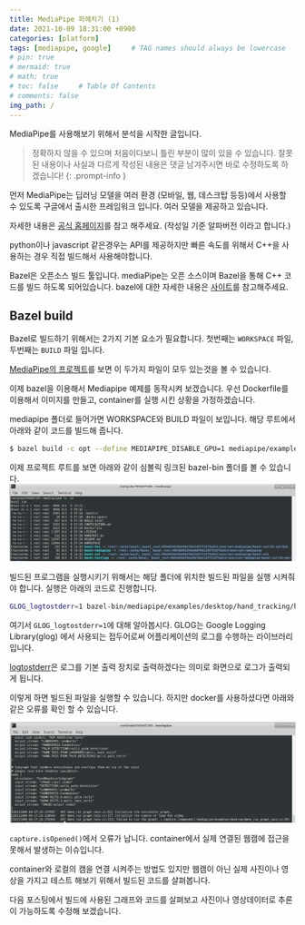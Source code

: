 ```yaml
---
title: MediaPipe 파헤치기 (1)
date: 2021-10-09 18:31:00 +0900
categories: [platform]
tags: [mediapipe, google]     # TAG names should always be lowercase
# pin: true
# mermaid: true
# math: true
# toc: false     # Table Of Contents
# comments: false 
img_path: /
---
```


MediaPipe를 사용해보기 위해서 분석을 시작한 글입니다.

> 정확하지 않을 수 있으며 처음이다보니 틀린 부분이 많이 있을 수 있습니다.
잘못된 내용이나 사실과 다르게 작성된 내용은 댓글 남겨주시면 바로 수정하도록 하겠습니다!
{: .prompt-info }

먼저 MediaPipe는 딥러닝 모델을 여러 환경 (모바일, 웹, 데스크탑 등등)에서 사용할 수 있도록 구글에서 출시한 프레임워크 입니다.
여러 모델을 제공하고 있습니다.


자세한 내용은 [공식 홈페이지](https://google.github.io/mediapipe/)를 참고 해주세요. (작성일 기준 알파버전 이라고 합니다.)


python이나 javascript 같은경우는 API를 제공하지만 빠른 속도를 위해서 C++을 사용하는 경우 직접 빌드해서 사용해야합니다.


Bazel은 오픈소스 빌드 툴입니다. mediaPipe는 오픈 소스이며 Bazel을 통해 C++ 코드를 빌드 하도록 되어있습니다.
bazel에 대한 자세한 내용은 [사이트](https://docs.bazel.build/versions/main/bazel-overview.html)를 참고해주세요.


## Bazel build

Bazel로 빌드하기 위해서는 2가지 기본 요소가 필요합니다.
첫번째는 `WORKSPACE` 파일, 두번째는 `BUILD` 파일 입니다.

[MediaPipe의 프로젝트](https://github.com/google/mediapipe)를 보면 이 두가지 파일이 모두 있는것을 볼 수 있습니다.


이제 bazel을 이용해서 Mediapipe 예제를 동작시켜 보겠습니다.
우선 Dockerfile를 이용해서 이미지를 만들고, container를 실행 시킨 상황을 가정하겠습니다.


mediapipe 폴더로 들어가면 WORKSPACE와 BUILD 파일이 보입니다.
해당 루트에서 아래와 같이 코드를 빌드해 줍니다.

~~~bash
$ bazel build -c opt --define MEDIAPIPE_DISABLE_GPU=1 mediapipe/examples/desktop/hand_tracking:hand_tracking_cpu
~~~

이제 프로젝트 루트를 보면 아래와 같이 심볼릭 링크된 bazel-bin 폴더를 볼 수 있습니다.   
![Alt text](assets/img/posts/bazel-.png)


빌드된 프로그램을 실행시키기 위해서는 해당 폴더에 위치한 빌드된 파일을 실행 시켜줘야 합니다.
실행은 아래의 코드로 진행합니다.


~~~bash
GLOG_logtostderr=1 bazel-bin/mediapipe/examples/desktop/hand_tracking/hand_tracking_cpu --calculator_graph_config_file=mediapipe/graphs/hand_tracking/hand_tracking_desktop_live.pbtxt
~~~


여기서 `GLOG_logtostderr=1`에 대해 알아봅시다.
GLOG는 Google Logging Library(glog) 에서 사용되는 접두어로써 어플리케이션의 로그를 수행하는 라이브러리 입니다.

[logtostderr](https://sites.google.com/site/jnjnote/home/glog/how-to-use-google-logging-library-glog)은 로그를 기본 출력 장치로 출력하겠다는 의미로 화면으로 로그가 출력되게 됩니다.

이렇게 하면 빌드된 파일을 실행할 수 있습니다.
하지만 docker를 사용하셨다면 아래와 같은 오류를 확인 할 수 있습니다.

![Alt text](assets/img/posts/bazel-2.png)


`capture.isOpened()`에서 오류가 납니다.
container에서 실제 연결된 웹캠에 접근을 못해서 발생하는 이슈입니다.
​

container와 로컬의 캠을 연결 시켜주는 방법도 있지만 웹캠이 아닌 실제 사진이나 영상을 가지고 테스트 해보기 위해서 빌드된 코드를 살펴봅니다.   

다음 포스팅에서 빌드에 사용된 그래프와  코드를 살펴보고 사진이나 영상데이터로 추론이 가능하도록 수정해 보겠습니다.
